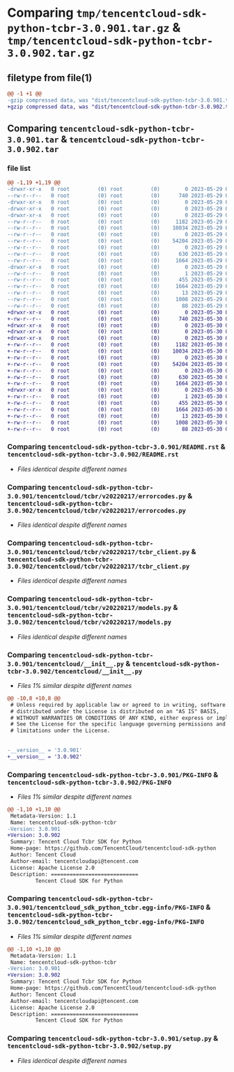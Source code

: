 # Comparing `tmp/tencentcloud-sdk-python-tcbr-3.0.901.tar.gz` & `tmp/tencentcloud-sdk-python-tcbr-3.0.902.tar.gz`

## filetype from file(1)

```diff
@@ -1 +1 @@
-gzip compressed data, was "dist/tencentcloud-sdk-python-tcbr-3.0.901.tar", last modified: Mon May 29 02:37:14 2023, max compression
+gzip compressed data, was "dist/tencentcloud-sdk-python-tcbr-3.0.902.tar", last modified: Tue May 30 00:32:59 2023, max compression
```

## Comparing `tencentcloud-sdk-python-tcbr-3.0.901.tar` & `tencentcloud-sdk-python-tcbr-3.0.902.tar`

### file list

```diff
@@ -1,19 +1,19 @@
-drwxr-xr-x   0 root         (0) root         (0)        0 2023-05-29 02:37:14.000000 tencentcloud-sdk-python-tcbr-3.0.901/
--rw-r--r--   0 root         (0) root         (0)      740 2023-05-29 02:37:14.000000 tencentcloud-sdk-python-tcbr-3.0.901/README.rst
-drwxr-xr-x   0 root         (0) root         (0)        0 2023-05-29 02:37:14.000000 tencentcloud-sdk-python-tcbr-3.0.901/tencentcloud/
-drwxr-xr-x   0 root         (0) root         (0)        0 2023-05-29 02:37:14.000000 tencentcloud-sdk-python-tcbr-3.0.901/tencentcloud/tcbr/
-drwxr-xr-x   0 root         (0) root         (0)        0 2023-05-29 02:37:14.000000 tencentcloud-sdk-python-tcbr-3.0.901/tencentcloud/tcbr/v20220217/
--rw-r--r--   0 root         (0) root         (0)     1182 2023-05-29 02:37:14.000000 tencentcloud-sdk-python-tcbr-3.0.901/tencentcloud/tcbr/v20220217/errorcodes.py
--rw-r--r--   0 root         (0) root         (0)    10034 2023-05-29 02:37:14.000000 tencentcloud-sdk-python-tcbr-3.0.901/tencentcloud/tcbr/v20220217/tcbr_client.py
--rw-r--r--   0 root         (0) root         (0)        0 2023-05-29 02:37:14.000000 tencentcloud-sdk-python-tcbr-3.0.901/tencentcloud/tcbr/v20220217/__init__.py
--rw-r--r--   0 root         (0) root         (0)    54204 2023-05-29 02:37:14.000000 tencentcloud-sdk-python-tcbr-3.0.901/tencentcloud/tcbr/v20220217/models.py
--rw-r--r--   0 root         (0) root         (0)        0 2023-05-29 02:37:14.000000 tencentcloud-sdk-python-tcbr-3.0.901/tencentcloud/tcbr/__init__.py
--rw-r--r--   0 root         (0) root         (0)      630 2023-05-29 02:37:14.000000 tencentcloud-sdk-python-tcbr-3.0.901/tencentcloud/__init__.py
--rw-r--r--   0 root         (0) root         (0)     1664 2023-05-29 02:37:14.000000 tencentcloud-sdk-python-tcbr-3.0.901/PKG-INFO
-drwxr-xr-x   0 root         (0) root         (0)        0 2023-05-29 02:37:14.000000 tencentcloud-sdk-python-tcbr-3.0.901/tencentcloud_sdk_python_tcbr.egg-info/
--rw-r--r--   0 root         (0) root         (0)        1 2023-05-29 02:37:14.000000 tencentcloud-sdk-python-tcbr-3.0.901/tencentcloud_sdk_python_tcbr.egg-info/dependency_links.txt
--rw-r--r--   0 root         (0) root         (0)      455 2023-05-29 02:37:14.000000 tencentcloud-sdk-python-tcbr-3.0.901/tencentcloud_sdk_python_tcbr.egg-info/SOURCES.txt
--rw-r--r--   0 root         (0) root         (0)     1664 2023-05-29 02:37:14.000000 tencentcloud-sdk-python-tcbr-3.0.901/tencentcloud_sdk_python_tcbr.egg-info/PKG-INFO
--rw-r--r--   0 root         (0) root         (0)       13 2023-05-29 02:37:14.000000 tencentcloud-sdk-python-tcbr-3.0.901/tencentcloud_sdk_python_tcbr.egg-info/top_level.txt
--rw-r--r--   0 root         (0) root         (0)     1008 2023-05-29 02:37:14.000000 tencentcloud-sdk-python-tcbr-3.0.901/setup.py
--rw-r--r--   0 root         (0) root         (0)       88 2023-05-29 02:37:14.000000 tencentcloud-sdk-python-tcbr-3.0.901/setup.cfg
+drwxr-xr-x   0 root         (0) root         (0)        0 2023-05-30 00:32:59.000000 tencentcloud-sdk-python-tcbr-3.0.902/
+-rw-r--r--   0 root         (0) root         (0)      740 2023-05-30 00:32:59.000000 tencentcloud-sdk-python-tcbr-3.0.902/README.rst
+drwxr-xr-x   0 root         (0) root         (0)        0 2023-05-30 00:32:59.000000 tencentcloud-sdk-python-tcbr-3.0.902/tencentcloud/
+drwxr-xr-x   0 root         (0) root         (0)        0 2023-05-30 00:32:59.000000 tencentcloud-sdk-python-tcbr-3.0.902/tencentcloud/tcbr/
+drwxr-xr-x   0 root         (0) root         (0)        0 2023-05-30 00:32:59.000000 tencentcloud-sdk-python-tcbr-3.0.902/tencentcloud/tcbr/v20220217/
+-rw-r--r--   0 root         (0) root         (0)     1182 2023-05-30 00:32:59.000000 tencentcloud-sdk-python-tcbr-3.0.902/tencentcloud/tcbr/v20220217/errorcodes.py
+-rw-r--r--   0 root         (0) root         (0)    10034 2023-05-30 00:32:59.000000 tencentcloud-sdk-python-tcbr-3.0.902/tencentcloud/tcbr/v20220217/tcbr_client.py
+-rw-r--r--   0 root         (0) root         (0)        0 2023-05-30 00:32:59.000000 tencentcloud-sdk-python-tcbr-3.0.902/tencentcloud/tcbr/v20220217/__init__.py
+-rw-r--r--   0 root         (0) root         (0)    54204 2023-05-30 00:32:59.000000 tencentcloud-sdk-python-tcbr-3.0.902/tencentcloud/tcbr/v20220217/models.py
+-rw-r--r--   0 root         (0) root         (0)        0 2023-05-30 00:32:59.000000 tencentcloud-sdk-python-tcbr-3.0.902/tencentcloud/tcbr/__init__.py
+-rw-r--r--   0 root         (0) root         (0)      630 2023-05-30 00:32:59.000000 tencentcloud-sdk-python-tcbr-3.0.902/tencentcloud/__init__.py
+-rw-r--r--   0 root         (0) root         (0)     1664 2023-05-30 00:32:59.000000 tencentcloud-sdk-python-tcbr-3.0.902/PKG-INFO
+drwxr-xr-x   0 root         (0) root         (0)        0 2023-05-30 00:32:59.000000 tencentcloud-sdk-python-tcbr-3.0.902/tencentcloud_sdk_python_tcbr.egg-info/
+-rw-r--r--   0 root         (0) root         (0)        1 2023-05-30 00:32:59.000000 tencentcloud-sdk-python-tcbr-3.0.902/tencentcloud_sdk_python_tcbr.egg-info/dependency_links.txt
+-rw-r--r--   0 root         (0) root         (0)      455 2023-05-30 00:32:59.000000 tencentcloud-sdk-python-tcbr-3.0.902/tencentcloud_sdk_python_tcbr.egg-info/SOURCES.txt
+-rw-r--r--   0 root         (0) root         (0)     1664 2023-05-30 00:32:59.000000 tencentcloud-sdk-python-tcbr-3.0.902/tencentcloud_sdk_python_tcbr.egg-info/PKG-INFO
+-rw-r--r--   0 root         (0) root         (0)       13 2023-05-30 00:32:59.000000 tencentcloud-sdk-python-tcbr-3.0.902/tencentcloud_sdk_python_tcbr.egg-info/top_level.txt
+-rw-r--r--   0 root         (0) root         (0)     1008 2023-05-30 00:32:59.000000 tencentcloud-sdk-python-tcbr-3.0.902/setup.py
+-rw-r--r--   0 root         (0) root         (0)       88 2023-05-30 00:32:59.000000 tencentcloud-sdk-python-tcbr-3.0.902/setup.cfg
```

### Comparing `tencentcloud-sdk-python-tcbr-3.0.901/README.rst` & `tencentcloud-sdk-python-tcbr-3.0.902/README.rst`

 * *Files identical despite different names*

### Comparing `tencentcloud-sdk-python-tcbr-3.0.901/tencentcloud/tcbr/v20220217/errorcodes.py` & `tencentcloud-sdk-python-tcbr-3.0.902/tencentcloud/tcbr/v20220217/errorcodes.py`

 * *Files identical despite different names*

### Comparing `tencentcloud-sdk-python-tcbr-3.0.901/tencentcloud/tcbr/v20220217/tcbr_client.py` & `tencentcloud-sdk-python-tcbr-3.0.902/tencentcloud/tcbr/v20220217/tcbr_client.py`

 * *Files identical despite different names*

### Comparing `tencentcloud-sdk-python-tcbr-3.0.901/tencentcloud/tcbr/v20220217/models.py` & `tencentcloud-sdk-python-tcbr-3.0.902/tencentcloud/tcbr/v20220217/models.py`

 * *Files identical despite different names*

### Comparing `tencentcloud-sdk-python-tcbr-3.0.901/tencentcloud/__init__.py` & `tencentcloud-sdk-python-tcbr-3.0.902/tencentcloud/__init__.py`

 * *Files 1% similar despite different names*

```diff
@@ -10,8 +10,8 @@
 # Unless required by applicable law or agreed to in writing, software
 # distributed under the License is distributed on an "AS IS" BASIS,
 # WITHOUT WARRANTIES OR CONDITIONS OF ANY KIND, either express or implied.
 # See the License for the specific language governing permissions and
 # limitations under the License.
 
 
-__version__ = '3.0.901'
+__version__ = '3.0.902'
```

### Comparing `tencentcloud-sdk-python-tcbr-3.0.901/PKG-INFO` & `tencentcloud-sdk-python-tcbr-3.0.902/PKG-INFO`

 * *Files 1% similar despite different names*

```diff
@@ -1,10 +1,10 @@
 Metadata-Version: 1.1
 Name: tencentcloud-sdk-python-tcbr
-Version: 3.0.901
+Version: 3.0.902
 Summary: Tencent Cloud Tcbr SDK for Python
 Home-page: https://github.com/TencentCloud/tencentcloud-sdk-python
 Author: Tencent Cloud
 Author-email: tencentcloudapi@tencent.com
 License: Apache License 2.0
 Description: ============================
         Tencent Cloud SDK for Python
```

### Comparing `tencentcloud-sdk-python-tcbr-3.0.901/tencentcloud_sdk_python_tcbr.egg-info/PKG-INFO` & `tencentcloud-sdk-python-tcbr-3.0.902/tencentcloud_sdk_python_tcbr.egg-info/PKG-INFO`

 * *Files 1% similar despite different names*

```diff
@@ -1,10 +1,10 @@
 Metadata-Version: 1.1
 Name: tencentcloud-sdk-python-tcbr
-Version: 3.0.901
+Version: 3.0.902
 Summary: Tencent Cloud Tcbr SDK for Python
 Home-page: https://github.com/TencentCloud/tencentcloud-sdk-python
 Author: Tencent Cloud
 Author-email: tencentcloudapi@tencent.com
 License: Apache License 2.0
 Description: ============================
         Tencent Cloud SDK for Python
```

### Comparing `tencentcloud-sdk-python-tcbr-3.0.901/setup.py` & `tencentcloud-sdk-python-tcbr-3.0.902/setup.py`

 * *Files identical despite different names*

